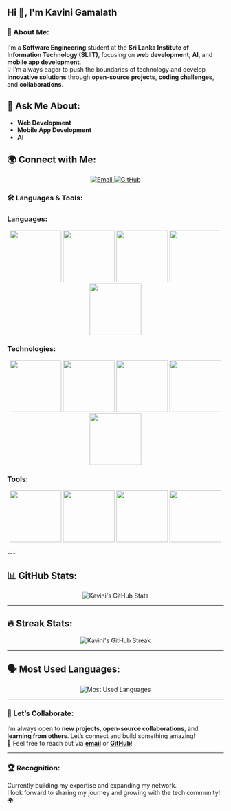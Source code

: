 ## Hi 👋, I'm **Kavini Gamalath**

### 🌱 About Me:
I'm a **Software Engineering** student at the **Sri Lanka Institute of Information Technology (SLIIT)**, focusing on **web development**, **AI**, and **mobile app development**.  
💡 I’m always eager to push the boundaries of technology and develop **innovative solutions** through **open-source projects**, **coding challenges**, and **collaborations**.

## 💬 Ask Me About:
- **Web Development**
- **Mobile App Development**
- **AI**  


## 🌍 Connect with Me:
<p align="center">
  <a href="mailto:kavinigamalath@gmail.com" target="_blank">
    <img src="https://img.shields.io/badge/Email-📧-red?style=flat&logo=gmail&logoColor=white" alt="Email"/>
  </a>
  <a href="https://github.com/Kavinigamalath" target="_blank">
    <img src="https://img.shields.io/badge/GitHub-%40Kavinigamalath-black?style=flat&logo=github&logoColor=white" alt="GitHub"/>
  </a>
</p>

### 🛠️ Languages & Tools:

### Languages:
<p align="center">
  <img src="https://iconmonstr.com/icons/python/" width="120" />
  <img src="https://iconmonstr.com/icons/javascript/" width="120" />
  <img src="https://iconmonstr.com/icons/java/" width="120" />
  <img src="https://iconmonstr.com/icons/html5/" width="120" />
  <img src="https://iconmonstr.com/icons/css3/" width="120" />
</p>

### Technologies:
<p align="center">
  <img src="https://iconmonstr.com/icons/react/" width="120" />
  <img src="https://iconmonstr.com/icons/node-js/" width="120" />
  <img src="https://iconmonstr.com/icons/mongodb/" width="120" />
  <img src="https://iconmonstr.com/icons/mysql/" width="120" />
  <img src="https://iconmonstr.com/icons/express/" width="120" />
</p>

### Tools:
<p align="center">
  <img src="https://iconmonstr.com/icons/git/" width="120" />
  <img src="https://iconmonstr.com/icons/github/" width="120" />
  <img src="https://iconmonstr.com/icons/vite/" width="120" />
  <img src="https://iconmonstr.com/icons/docker/" width="120" />
</p>
---

## 📊 GitHub Stats:

<p align="center">
  <img src="https://github-readme-stats.vercel.app/api?username=Kavinigamalath&show_icons=true&count_private=true&hide=prs&theme=dark" alt="Kavini's GitHub Stats"/>
</p>

---

## 🔥 Streak Stats:

<p align="center">
  <img src="https://github-readme-streak-stats.herokuapp.com/?user=Kavinigamalath&theme=dark" alt="Kavini's GitHub Streak"/>
</p>

---

## 🗣️ Most Used Languages:

<p align="center">
  <img src="https://github-readme-stats.vercel.app/api/top-langs/?username=Kavinigamalath&layout=compact&theme=dark" alt="Most Used Languages"/>
</p>

---

### 🚀 Let’s Collaborate:
I’m always open to **new projects**, **open-source collaborations**, and **learning from others**. Let’s connect and build something amazing!  
🔗 Feel free to reach out via **[email](mailto:kavinigamalathofficial@gmail.com)** or **[GitHub](https://github.com/Kavinigamalath)**!

---

### 🏆 Recognition:
Currently building my expertise and expanding my network.  
I look forward to sharing my journey and growing with the tech community! 🌍
